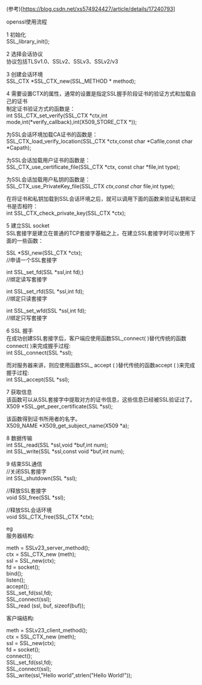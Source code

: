 (参考)[https://blog.csdn.net/xs574924427/article/details/17240793]  

openssl使用流程  

1 初始化  
SSL_library_init();  

2 选择会话协议  
协议包括TLSv1.0、SSLv2、SSLv3、SSLv2/v3  

3 创建会话环境  
SSL_CTX *SSL_CTX_new(SSL_METHOD * method);  

4 需要设置CTX的属性，通常的设置是指定SSL握手阶段证书的验证方式和加载自己的证书  
制定证书验证方式的函数是：  
int SSL_CTX_set_verify(SSL_CTX *ctx,int mode,int(*verify_callback),int(X509_STORE_CTX *));  

为SSL会话环境加载CA证书的函数是：  
SSL_CTX_load_verify_location(SSL_CTX *ctx,const char *Cafile,const char *Capath);  

为SSL会话加载用户证书的函数是：  
SSL_CTX_use_certificate_file(SSL_CTX *ctx, const char *file,int type);  

为SSL会话加载用户私钥的函数是：  
SSL_CTX_use_PrivateKey_file(SSL_CTX *ctx,const char* file,int type);  

在将证书和私钥加载到SSL会话环境之后，就可以调用下面的函数来验证私钥和证书是否相符：  
int SSL_CTX_check_private_key(SSL_CTX *ctx);  

5 建立SSL socket  
SSL套接字是建立在普通的TCP套接字基础之上，在建立SSL套接字时可以使用下面的一些函数：  

SSL *SSl_new(SSL_CTX *ctx);  
//申请一个SSL套接字  

int SSL_set_fd(SSL *ssl,int fd);)  
//绑定读写套接字  

int SSL_set_rfd(SSL *ssl,int fd);  
//绑定只读套接字  

int SSL_set_wfd(SSL *ssl,int fd);  
//绑定只写套接字  

6 SSL 握手  
在成功创建SSL套接字后，客户端应使用函数SSL_connect( )替代传统的函数connect( )来完成握手过程:  
int SSL_connect(SSL *ssl);  

而对服务器来讲，则应使用函数SSL_ accept ( )替代传统的函数accept ( )来完成握手过程:  
int SSL_accept(SSL *ssl);  

7 获取信息  
该函数可以从SSL套接字中提取对方的证书信息，这些信息已经被SSL验证过了。  
X509 *SSL_get_peer_certificate(SSL *ssl);  

该函数得到证书所用者的名字。  
X509_NAME *X509_get_subject_name(X509 *a);  

8 数据传输  
int SSL_read(SSL *ssl,void *buf,int num);  
int SSL_write(SSL *ssl,const void *buf,int num);  

9 结束SSL通信  
//关闭SSL套接字  
int SSL_shutdown(SSL *ssl);  

//释放SSL套接字  
void SSl_free(SSL *ssl);  

//释放SSL会话环境  
void SSL_CTX_free(SSL_CTX *ctx);   


eg  
服务器结构:  

meth = SSLv23_server_method();  
ctx = SSL_CTX_new (meth);  
ssl = SSL_new(ctx);  
fd = socket();  
bind();  
listen();  
accept();  
SSL_set_fd(ssl,fd);  
SSL_connect(ssl);  
SSL_read (ssl, buf, sizeof(buf));  

客户端结构:  

meth = SSLv23_client_method();  
ctx = SSL_CTX_new (meth);  
ssl = SSL_new(ctx);  
fd = socket();  
connect();  
SSL_set_fd(ssl,fd);  
SSL_connect(ssl);  
SSL_write(ssl,"Hello world",strlen("Hello World!"));  




